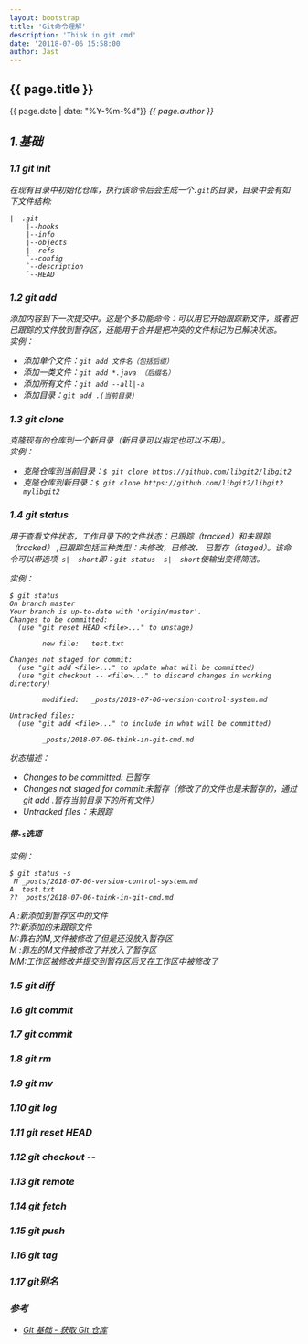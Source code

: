 ```yaml
---
layout: bootstrap
title: 'Git命令理解'
description: 'Think in git cmd'
date: '20118-07-06 15:58:00'
author: Jast
---
```

## {{ page.title }} 
<i class="far fa-clock"></i>{{ page.date | date: "%Y-%m-%d"}}  <i class="far fa-user">{{ page.author }}  

## 1.基础
### 1.1 git init
在现有目录中初始化仓库，执行该命令后会生成一个`.git`的目录，目录中会有如下文件结构:
```
|--.git
	|--hooks
	|--info
	|--objects
	|--refs
	`--config
	`--description
	`--HEAD
```

### 1.2 git add
添加内容到下一次提交中。这是个多功能命令：可以用它开始跟踪新文件，或者把已跟踪的文件放到暂存区，还能用于合并是把冲突的文件标记为已解决状态。  
实例：
- 添加单个文件：`git add 文件名（包括后缀）`
- 添加一类文件：`git add *.java （后缀名）`
- 添加所有文件：`git add --all|-a`
- 添加目录：`git add .(当前目录)`

### 1.3 git clone
克隆现有的仓库到一个新目录（新目录可以指定也可以不用）。  
实例：
- 克隆仓库到当前目录：`$ git clone https://github.com/libgit2/libgit2`
- 克隆仓库到新目录：`$ git clone https://github.com/libgit2/libgit2 mylibgit2`

### 1.4 git status
用于查看文件状态，工作目录下的文件状态：已跟踪（tracked）和未跟踪（tracked） ,已跟踪包括三种类型：未修改，已修改， 已暂存（staged）。该命令可以带选项`-s|--short`即：`git status -s|--short`使输出变得简洁。

实例： 
```
$ git status
On branch master
Your branch is up-to-date with 'origin/master'.
Changes to be committed:
  (use "git reset HEAD <file>..." to unstage)

        new file:   test.txt

Changes not staged for commit:
  (use "git add <file>..." to update what will be committed)
  (use "git checkout -- <file>..." to discard changes in working directory)

        modified:   _posts/2018-07-06-version-control-system.md

Untracked files:
  (use "git add <file>..." to include in what will be committed)

        _posts/2018-07-06-think-in-git-cmd.md

```
状态描述：
- Changes to be committed: 已暂存
- Changes not staged for commit:未暂存（修改了的文件也是未暂存的，通过git add .暂存当前目录下的所有文件）
- Untracked files：未跟踪
#### 带`-s`选项
实例：  
```
$ git status -s
 M _posts/2018-07-06-version-control-system.md
A  test.txt
?? _posts/2018-07-06-think-in-git-cmd.md
```
A :新添加到暂存区中的文件  
??:新添加的未跟踪文件  
 M:靠右的M,文件被修改了但是还没放入暂存区  
M :靠左的M文件被修改了并放入了暂存区  
MM:工作区被修改并提交到暂存区后又在工作区中被修改了  

### 1.5 git diff

### 1.6 git commit

### 1.7 git commit

### 1.8 git rm

### 1.9 git mv

### 1.10 git log

### 1.11 git reset HEAD

### 1.12 git checkout -- 

### 1.13 git remote

### 1.14 git fetch

### 1.15 git push

### 1.16 git tag

### 1.17 git别名

### 参考
- [Git 基础 - 获取 Git 仓库](https://git-scm.com/book/zh/v2/Git-%E5%9F%BA%E7%A1%80-%E8%8E%B7%E5%8F%96-Git-%E4%BB%93%E5%BA%93)

## 

